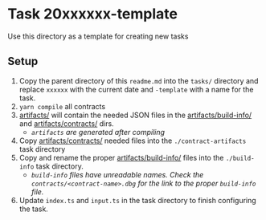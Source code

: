 # Task 20xxxxxx-template
Use this directory as a template for creating new tasks

## Setup
1. Copy the parent directory of this `readme.md` into the `tasks/` directory and replace `xxxxxx` with the current date and `-template` with a name for the task.
2. `yarn compile` all contracts
3. [artifacts/](../../artifacts/) will contain the needed JSON files in the [artifacts/build-info/](../../artifacts/build-info/) and [artifacts/contracts/](../../artifacts/contracts/) dirs.
   * _`artifacts` are generated after compiling_
4. Copy [artifacts/contracts/](../../artifacts/contracts/) needed files into the `./contract-artifacts` task directory
5. Copy and rename the proper [artifacts/build-info/](../../artifacts/build-info/) files into the `./build-info` task directory.
   * _`build-info` files have unreadable names. Check the `contracts/<contract-name>.dbg` for the link to the proper `build-info` file._
6. Update `index.ts` and `input.ts` in the task directory to finish configuring the task.